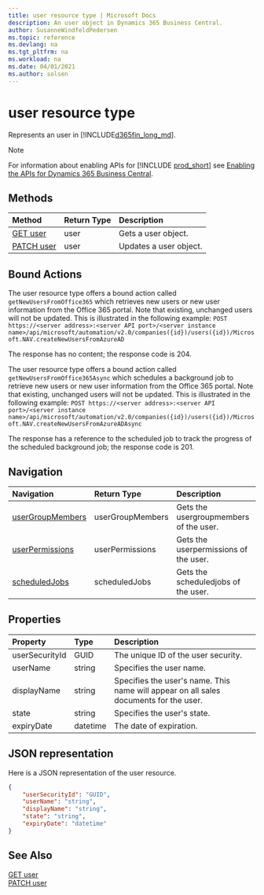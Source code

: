 ```yaml
---
title: user resource type | Microsoft Docs
description: An user object in Dynamics 365 Business Central.
author: SusanneWindfeldPedersen
ms.topic: reference
ms.devlang: na
ms.tgt_pltfrm: na
ms.workload: na
ms.date: 04/01/2021
ms.author: solsen
---
```


# user resource type

<!-- START>DO_NOT_EDIT -->
<!-- IMPORTANT:Do not edit any of the content between here and the END>DO_NOT_EDIT. -->
Represents an user in [!INCLUDE[d365fin_long_md](../../includes/d365fin_long_md.md)].

> [!NOTE]
> For information about enabling APIs for [!INCLUDE [prod_short](../../includes/prod_short.md)] see [Enabling the APIs for Dynamics 365 Business Central](../../api-reference/v2.0/enabling-apis-for-dynamics-nav.md).


## Methods

| Method | Return Type|Description |
|:--------------------|:-----------|:-------------------------|
|[GET user](../api/dynamics_user_get.md)|user|Gets a user object.|
|[PATCH user](../api/dynamics_user_update.md)|user|Updates a user object.|

## Bound Actions

The user resource type offers a bound action called `getNewUsersFromOffice365` which retrieves new users or new user information from the Office 365 portal. Note that existing, unchanged users will not be updated.
This is illustrated in the following example:
`POST https://<server address>:<server API port>/<server instance name>/api/microsoft/automation/v2.0/companies({id})/users({id})/Microsoft.NAV.createNewUsersFromAzureAD`

The response has no content; the response code is 204.

The user resource type offers a bound action called `getNewUsersFromOffice365Async` which schedules a background job to retrieve new users or new user information from the Office 365 portal. Note that existing, unchanged users will not be updated.
This is illustrated in the following example:
`POST https://<server address>:<server API port>/<server instance name>/api/microsoft/automation/v2.0/companies({id})/users({id})/Microsoft.NAV.createNewUsersFromAzureADAsync`

The response has a reference to the scheduled job to track the progress of the scheduled background job; the response code is 201.

## Navigation

| Navigation |Return Type| Description |
|:----------|:----------|:-----------------|
|[userGroupMembers](dynamics_usergroupmember.md)|userGroupMembers |Gets the usergroupmembers of the user.|
|[userPermissions](dynamics_userpermission.md)|userPermissions |Gets the userpermissions of the user.|
|[scheduledJobs](dynamics_scheduledjob.md)|scheduledJobs |Gets the scheduledjobs of the user.|

## Properties

| Property           | Type   |Description     |
|:-------------------|:-------|:---------------|
|userSecurityId|GUID|The unique ID of the user security.|
|userName|string|Specifies the user name.|
|displayName|string|Specifies the user's name. This name will appear on all sales documents for the user.|
|state|string|Specifies the user's state.|
|expiryDate|datetime|The date of expiration.|

## JSON representation

Here is a JSON representation of the user resource.


```json
{
    "userSecurityId": "GUID",
    "userName": "string",
    "displayName": "string",
    "state": "string",
    "expiryDate": "datetime"
}
```
<!-- IMPORTANT: END>DO_NOT_EDIT -->

## See Also
[GET user](../api/dynamics_user_get.md)  
[PATCH user](../api/dynamics_user_update.md)  
